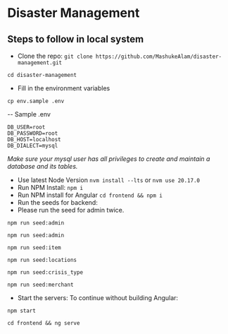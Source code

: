 #  Disaster Management

##  Steps to follow in local system
- Clone the repo:
```git clone https://github.com/MashukeAlam/disaster-management.git```

```cd disaster-management```
- Fill in the environment variables

```cp env.sample .env```

-- Sample .env
```DB_NAME=disaster
DB_USER=root
DB_PASSWORD=root
DB_HOST=localhost
DB_DIALECT=mysql
```
*Make sure your mysql user has all privileges to create and maintain a database and its tables.*

- Use latest Node Version
```nvm install --lts```
or
```nvm use 20.17.0```
- Run NPM Install:
```npm i```
- Run NPM install for Angular
```cd frontend && npm i```
- Run the seeds for backend:
- Please run the seed for admin twice.

```npm run seed:admin```

```npm run seed:admin```

```npm run seed:item```

```npm run seed:locations```

```npm run seed:crisis_type```

```npm run seed:merchant```
- Start the servers:
To continue without building Angular:

```npm start```

```cd frontend && ng serve```
